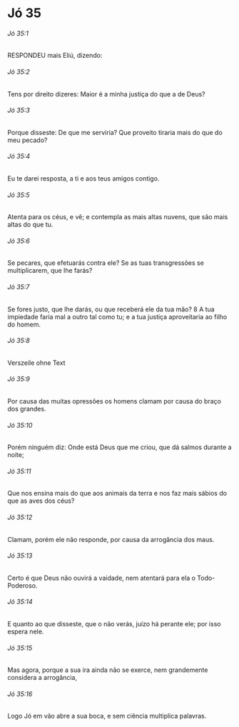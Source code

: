 # Jó 35

###### Jó 35:1

RESPONDEU mais Eliú, dizendo:

###### Jó 35:2

Tens por direito dizeres: Maior é a minha justiça do que a de Deus?

###### Jó 35:3

Porque disseste: De que me serviria? Que proveito tiraria mais do que do meu pecado?

###### Jó 35:4

Eu te darei resposta, a ti e aos teus amigos contigo.

###### Jó 35:5

Atenta para os céus, e vê; e contempla as mais altas nuvens, que são mais altas do que tu.

###### Jó 35:6

Se pecares, que efetuarás contra ele? Se as tuas transgressões se multiplicarem, que lhe farás?

###### Jó 35:7

Se fores justo, que lhe darás, ou que receberá ele da tua mão? 8 A tua impiedade faria mal a outro tal como tu; e a tua justiça aproveitaria ao filho do homem.

###### Jó 35:8

Verszeile ohne Text

###### Jó 35:9

Por causa das muitas opressões os homens clamam por causa do braço dos grandes.

###### Jó 35:10

Porém ninguém diz: Onde está Deus que me criou, que dá salmos durante a noite;

###### Jó 35:11

Que nos ensina mais do que aos animais da terra e nos faz mais sábios do que as aves dos céus?

###### Jó 35:12

Clamam, porém ele não responde, por causa da arrogância dos maus.

###### Jó 35:13

Certo é que Deus não ouvirá a vaidade, nem atentará para ela o Todo-Poderoso.

###### Jó 35:14

E quanto ao que disseste, que o não verás, juízo há perante ele; por isso espera nele.

###### Jó 35:15

Mas agora, porque a sua ira ainda não se exerce, nem grandemente considera a arrogância,

###### Jó 35:16

Logo Jó em vão abre a sua boca, e sem ciência multiplica palavras.

